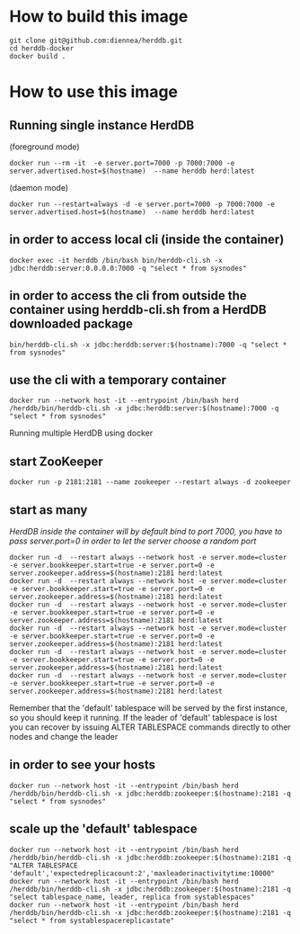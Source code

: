 # How to build  this image


```
git clone git@github.com:diennea/herddb.git
cd herddb-docker
docker build .
```



# How to use this image

## Running single instance HerdDB

(foreground mode)
```
docker run --rm -it  -e server.port=7000 -p 7000:7000 -e server.advertised.host=$(hostname)  --name herddb herd:latest
```
(daemon mode)
```
docker run --restart=always -d -e server.port=7000 -p 7000:7000 -e server.advertised.host=$(hostname)  --name herddb herd:latest
```

## in order to access local cli (inside the container)
```
docker exec -it herddb /bin/bash bin/herddb-cli.sh -x jdbc:herddb:server:0.0.0.0:7000 -q "select * from sysnodes"
```

## in order to access the cli from outside the container using herddb-cli.sh from a HerdDB downloaded package
```
bin/herddb-cli.sh -x jdbc:herddb:server:$(hostname):7000 -q "select * from sysnodes"
```

## use the cli with a temporary container
```
docker run --network host -it --entrypoint /bin/bash herd /herddb/bin/herddb-cli.sh -x jdbc:herddb:server:$(hostname):7000 -q "select * from sysnodes"
```

Running multiple HerdDB using docker

## start ZooKeeper
```
docker run -p 2181:2181 --name zookeeper --restart always -d zookeeper
```

## start as many
*HerdDB inside the container will by default bind to port 7000, you have to pass server.port=0 in order to let the server choose a random port*
```
docker run -d  --restart always --network host -e server.mode=cluster -e server.bookkeeper.start=true -e server.port=0 -e server.zookeeper.address=$(hostname):2181 herd:latest
docker run -d  --restart always --network host -e server.mode=cluster -e server.bookkeeper.start=true -e server.port=0 -e server.zookeeper.address=$(hostname):2181 herd:latest
docker run -d  --restart always --network host -e server.mode=cluster -e server.bookkeeper.start=true -e server.port=0 -e server.zookeeper.address=$(hostname):2181 herd:latest
docker run -d  --restart always --network host -e server.mode=cluster -e server.bookkeeper.start=true -e server.port=0 -e server.zookeeper.address=$(hostname):2181 herd:latest
docker run -d  --restart always --network host -e server.mode=cluster -e server.bookkeeper.start=true -e server.port=0 -e server.zookeeper.address=$(hostname):2181 herd:latest
docker run -d  --restart always --network host -e server.mode=cluster -e server.bookkeeper.start=true -e server.port=0 -e server.zookeeper.address=$(hostname):2181 herd:latest
```

Remember that the 'default' tablespace will be served by the first instance, so you should keep it running. If the leader of 'default' tablespace is lost you can recover by issuing ALTER TABLESPACE commands directly to other nodes and change the leader

## in order to see your hosts
```
docker run --network host -it --entrypoint /bin/bash herd /herddb/bin/herddb-cli.sh -x jdbc:herddb:zookeeper:$(hostname):2181 -q "select * from sysnodes"
```

## scale up the 'default' tablespace
```
docker run --network host -it --entrypoint /bin/bash herd /herddb/bin/herddb-cli.sh -x jdbc:herddb:zookeeper:$(hostname):2181 -q "ALTER TABLESPACE 'default','expectedreplicacount:2','maxleaderinactivitytime:10000"
docker run --network host -it --entrypoint /bin/bash herd /herddb/bin/herddb-cli.sh -x jdbc:herddb:zookeeper:$(hostname):2181 -q "select tablespace_name, leader, replica from systablespaces"
docker run --network host -it --entrypoint /bin/bash herd /herddb/bin/herddb-cli.sh -x jdbc:herddb:zookeeper:$(hostname):2181 -q "select * from systablespacereplicastate"
```
